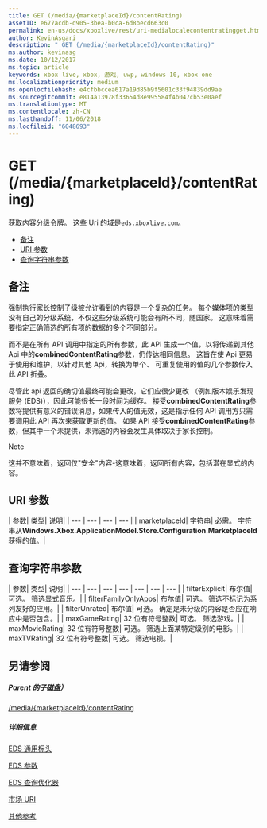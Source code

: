 ```yaml
---
title: GET (/media/{marketplaceId}/contentRating)
assetID: e677acdb-d905-3bea-b0ca-6d8becd663c0
permalink: en-us/docs/xboxlive/rest/uri-medialocalecontentratingget.html
author: KevinAsgari
description: " GET (/media/{marketplaceId}/contentRating)"
ms.author: kevinasg
ms.date: 10/12/2017
ms.topic: article
keywords: xbox live, xbox, 游戏, uwp, windows 10, xbox one
ms.localizationpriority: medium
ms.openlocfilehash: e4cfbbccea617a19d85b9f5601c33f94839dd9ae
ms.sourcegitcommit: e814a13978f33654d8e995584f4b047cb53e0aef
ms.translationtype: MT
ms.contentlocale: zh-CN
ms.lasthandoff: 11/06/2018
ms.locfileid: "6048693"
---
```

# <a name="get-mediamarketplaceidcontentrating"></a>GET (/media/{marketplaceId}/contentRating)
获取内容分级令牌。 这些 Uri 的域是`eds.xboxlive.com`。
 
  * [备注](#ID4EV)
  * [URI 参数](#ID4ELB)
  * [查询字符串参数](#ID4EWB)
 
<a id="ID4EV"></a>

 
## <a name="remarks"></a>备注
 
强制执行家长控制子级被允许看到的内容是一个复杂的任务。 每个媒体项的类型没有自己的分级系统，不仅这些分级系统可能会有所不同，随国家。 这意味着需要指定正确筛选的所有项的数据的多个不同部分。
 
而不是在所有 API 调用中指定的所有参数，此 API 生成一个值，以将传递到其他 Api 中的**combinedContentRating**参数，仍传达相同信息。 这旨在使 Api 更易于使用和维护，以针对其他 Api，转换为单个、 可重复使用的值的几个参数传入此 API 折叠。
 
尽管此 api 返回的确切值最终可能会更改，它们应很少更改 （例如版本娱乐发现服务 (EDS)），因此可能很长一段时间为缓存。 接受**combinedContentRating**参数将提供有意义的错误消息，如果传入的值无效，这是指示任何 API 调用方只需要调用此 API 再次来获取更新的值。 如果 API 接受**combinedContentRating**参数，但其中一个未提供，未筛选的内容会发生具体取决于家长控制。 

> [!NOTE] 
> 这并不意味着，返回仅"安全"内容-这意味着，返回所有内容，包括潜在显式的内容。 


  
<a id="ID4ELB"></a>

 
## <a name="uri-parameters"></a>URI 参数
 
| 参数| 类型| 说明| 
| --- | --- | --- | --- | 
| marketplaceId| 字符串| 必需。 字符串从<b>Windows.Xbox.ApplicationModel.Store.Configuration.MarketplaceId</b>获得的值。| 
  
<a id="ID4EWB"></a>

 
## <a name="query-string-parameters"></a>查询字符串参数
 
| 参数| 类型| 说明| 
| --- | --- | --- | --- | --- | --- | --- | 
| filterExplicit| 布尔值| 可选。 筛选显式音乐。| 
| filterFamilyOnlyApps| 布尔值| 可选。 筛选不标记为系列友好的应用。| 
| filterUnrated| 布尔值| 可选。 确定是未分级的内容是否应在响应中是否包含。| 
| maxGameRating| 32 位有符号整数| 可选。 筛选游戏。| 
| maxMovieRating| 32 位有符号整数| 可选。 筛选上面某特定级别的电影。| 
| maxTVRating| 32 位有符号整数| 可选。 筛选电视。| 
  
<a id="ID4E5D"></a>

 
## <a name="see-also"></a>另请参阅
 
<a id="ID4EAE"></a>

 
##### <a name="parent"></a>Parent 的子磁盘） 

[/media/{marketplaceId}/contentRating](uri-medialocalecontentrating.md)

  
<a id="ID4EKE"></a>

 
##### <a name="further-information"></a>详细信息 

[EDS 通用标头](../../additional/edscommonheaders.md)

 [EDS 参数](../../additional/edsparameters.md)

 [EDS 查询优化器](../../additional/edsqueryrefiners.md)

 [市场 URI](atoc-reference-marketplace.md)

 [其他参考](../../additional/atoc-xboxlivews-reference-additional.md)

   